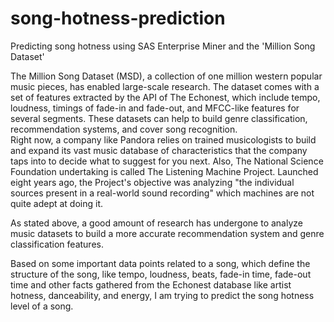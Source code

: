 # song-hotness-prediction
Predicting song hotness using SAS Enterprise Miner and the 'Million Song Dataset'

The Million Song Dataset (MSD), a collection of one million western popular music pieces, has enabled large-scale research. The dataset comes with a set of features extracted by the API of The Echonest, which include tempo, loudness, timings of fade-in and fade-out, and MFCC-like features for several segments. These datasets can help to build genre classification, recommendation systems, and cover song recognition.  
Right now, a company like Pandora relies on trained musicologists to build and expand its vast music database of characteristics that the company taps into to decide what to suggest for you next. 
Also, The National Science Foundation undertaking is called The Listening Machine Project. Launched eight years ago, the Project's objective was analyzing "the individual sources present in a real-world sound recording" which machines are not quite adept at doing it.  

As stated above, a good amount of research has undergone to analyze music datasets to build a more accurate recommendation system and genre classification features.

Based on some important data points related to a song, which define the structure of the song, like tempo, loudness, beats, fade-in time, fade-out time and other facts gathered from the Echonest database like artist hotness, danceability, and energy, I am trying to predict the song hotness level of a song.  

